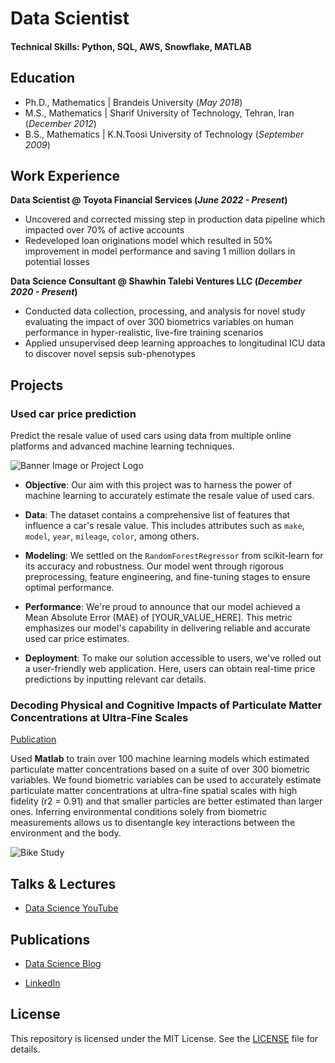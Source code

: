 # Data Scientist

#### Technical Skills: Python, SQL, AWS, Snowflake, MATLAB

## Education
- Ph.D., Mathematics | Brandeis University (_May 2018_)								       		
- M.S., Mathematics	| Sharif University of Technology, Tehran, Iran (_December 2012_)	 			        		
- B.S., Mathematics | K.N.Toosi University of Technology (_September 2009_)

## Work Experience
**Data Scientist @ Toyota Financial Services (_June 2022 - Present_)**
- Uncovered and corrected missing step in production data pipeline which impacted over 70% of active accounts
- Redeveloped loan originations model which resulted in 50% improvement in model performance and saving 1 million dollars in potential losses

**Data Science Consultant @ Shawhin Talebi Ventures LLC (_December 2020 - Present_)**
- Conducted data collection, processing, and analysis for novel study evaluating the impact of over 300 biometrics variables on human performance in hyper-realistic, live-fire training scenarios
- Applied unsupervised deep learning approaches to longitudinal ICU data to discover novel sepsis sub-phenotypes

## Projects
### Used car price prediction



Predict the resale value of used cars using data from multiple online platforms and advanced machine learning techniques.

![Banner Image or Project Logo](path_to_your_image_or_logo)


- **Objective**: Our aim with this project was to harness the power of machine learning to accurately estimate the resale value of used cars.
  
- **Data**: The dataset contains a comprehensive list of features that influence a car's resale value. This includes attributes such as `make`, `model`, `year`, `mileage`, `color`, among others.
  
- **Modeling**: We settled on the `RandomForestRegressor` from scikit-learn for its accuracy and robustness. Our model went through rigorous preprocessing, feature engineering, and fine-tuning stages to ensure optimal performance.
  
- **Performance**: We're proud to announce that our model achieved a Mean Absolute Error (MAE) of [YOUR_VALUE_HERE]. This metric emphasizes our model's capability in delivering reliable and accurate used car price estimates.
  
- **Deployment**: To make our solution accessible to users, we've rolled out a user-friendly web application. Here, users can obtain real-time price predictions by inputting relevant car details.


### Decoding Physical and Cognitive Impacts of Particulate Matter Concentrations at Ultra-Fine Scales
[Publication](https://www.mdpi.com/1424-8220/22/11/4240)

Used **Matlab** to train over 100 machine learning models which estimated particulate matter concentrations based on a suite of over 300 biometric variables. We found biometric variables can be used to accurately estimate particulate matter concentrations at ultra-fine spatial scales with high fidelity (r2 = 0.91) and that smaller particles are better estimated than larger ones. Inferring environmental conditions solely from biometric measurements allows us to disentangle key interactions between the environment and the body.

![Bike Study](/assets/img/bike_study.jpeg)

## Talks & Lectures


- [Data Science YouTube](https://www.youtube.com/channel/UCa9gErQ9AE5jT2DZLjXBIdA)

## Publications


- [Data Science Blog](https://medium.com/@shawhin)

- [LinkedIn](https://www.linkedin.com/in/shahriar-mirzadeh-4a90b861/)


## License

This repository is licensed under the MIT License. See the [LICENSE](LICENSE) file for details.
